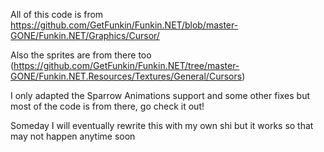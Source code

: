 All of this code is from https://github.com/GetFunkin/Funkin.NET/blob/master-GONE/Funkin.NET/Graphics/Cursor/

Also the sprites are from there too (https://github.com/GetFunkin/Funkin.NET/tree/master-GONE/Funkin.NET.Resources/Textures/General/Cursors)

I only adapted the Sparrow Animations support and some other fixes but most of the code is from there, go check it out!

Someday I will eventually rewrite this with my own shi but it works so that may not happen anytime soon